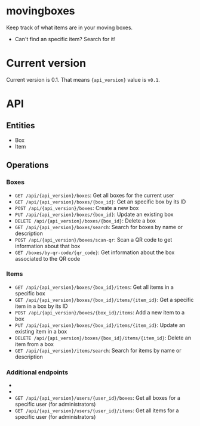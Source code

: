 # movingboxes
Keep track of what items are in your moving boxes. 
- Can't find an specific item? Search for it!

# Current version
Current version is 0.1. That means `{api_version}` value is `v0.1`.

# API
## Entities
- Box
- Item
## Operations
### Boxes
- `GET /api/{api_version}/boxes`: Get all boxes for the current user
- `GET /api/{api_version}/boxes/{box_id}`: Get an specific box by its ID
- `POST /api/{api_version}/boxes`: Create a new box
- `PUT /api/{api_version}/boxes/{box_id}`: Update an existing box
- `DELETE /api/{api_version}/boxes/{box_id}`: Delete a box
- `GET /api/{api_version}/boxes/search`: Search for boxes by name or description
- `POST /api/{api_version}/boxes/scan-qr`: Scan a QR code to get information about that box
- `GET /boxes/by-qr-code/{qr_code}`: Get information about the box associated to the QR code
### Items
- `GET /api/{api_version}/boxes/{box_id}/items`: Get all items in a specific box
- `GET /api/{api_version}/boxes/{box_id}/items/{item_id}`: Get a specific item in a box by its ID
- `POST /api/{api_version}/boxes/{box_id}/items`: Add a new item to a box
- `PUT /api/{api_version}/boxes/{box_id}/items/{item_id}`: Update an existing item in a box
- `DELETE /api/{api_version}/boxes/{box_id}/items/{item_id}`: Delete an item from a box
- `GET /api/{api_version}/items/search`: Search for items by name or description
### Additional endpoints
- 
- 
- `GET /api/{api_version}/users/{user_id}/boxes`: Get all boxes for a specific user (for administrators)
- `GET /api/{api_version}/users/{user_id}/items`: Get all items for a specific user (for administrators)
